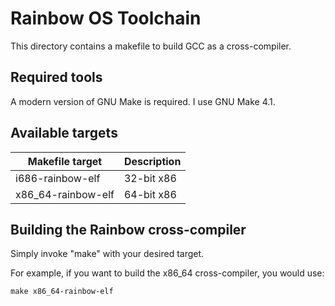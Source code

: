 Rainbow OS Toolchain
====================

This directory contains a makefile to build GCC as a cross-compiler.


Required tools
--------------

A modern version of GNU Make is required. I use GNU Make 4.1.


Available targets
-----------------

| Makefile target     | Description |
|---------------------|-------------|
| i686-rainbow-elf    | 32-bit x86  |
| x86_64-rainbow-elf  | 64-bit x86  |


Building the Rainbow cross-compiler
-----------------------------------

Simply invoke "make" with your desired target.

For example, if you want to build the x86_64 cross-compiler, you would use:

    make x86_64-rainbow-elf
